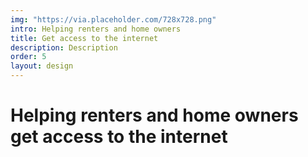 ```yaml
---
img: "https://via.placeholder.com/728x728.png"
intro: Helping renters and home owners
title: Get access to the internet
description: Description
order: 5
layout: design
---
```

<div class="text">
  <h1>Helping renters and home owners get access to the internet</h1>
</div>
